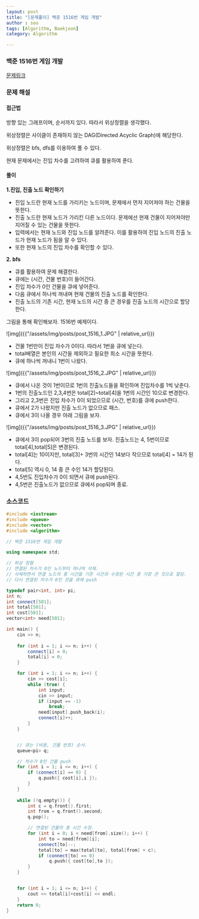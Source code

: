 ```yaml
---
layout: post
title: "[문제풀이] 백준 1516번 게임 개발"
author : soo
tags: [Algorithm, Baekjoon]
category: Algorithm

---
```



### 백준 1516번 게임 개발

[문제링크](https://www.acmicpc.net/problem/1516)

### 문제 해설

#### 접근법

방향 있는 그래프이며, 순서까지 있다. 따라서 위상정렬을 생각했다.

위상정렬은 사이클이 존재하지 않는 DAG(Directed Acyclic Graph)에 해당한다. 

위상정렬은 bfs, dfs를 이용하여 풀 수 있다.

현재 문제에서는 진입 차수를 고려하여 큐를 활용하여 푼다.

#### 풀이

**1.진입, 진출 노드 확인하기**

- 진입 노드란 현재 노드를 가리키는 노드이며, 문제에서 먼저 지어져야 하는 건물을 뜻한다.
- 진출 노드란 현재 노드가 가리킨 다른 노드이다. 문제에선 현재 건물이 지어져야만 지어질 수 있는 건물을 뜻한다.
- 입력에서는 현재 노드와 진입 노드를 알려준다. 이를 활용하여 진입 노드의 진출 노드가 현재 노드가 됨을 알 수 있다.
- 또한 현재 노드의 진입 차수를 확인할 수 있다.

  

**2. bfs**

- 큐를 활용하여 문제 해결한다. 
- 큐에는 (시간, 건물 번호)이 들어간다.
- 진입 차수가 0인 건물을 큐에 넣어준다.
- 다음 큐에서 하나씩 꺼내며 현재 건물의 진출 노드를 확인한다. 
- 진출 노드의 기존 시간, 현재 노드의 시간 중 큰 경우를 진출 노드의 시간으로 할당한다. 

그림을 통해 확인해보자. 1516번 예제이다.

![img]({{"/assets/img/posts/post_1516_1.JPG" | relative_url}})

- 건물 1번만이 진입 차수가 0이다. 따라서 1번을 큐에 넣는다.
- total배열은 본인의 시간을 제외하고 필요한 최소 시간을 뜻한다.
- 큐에 하나씩 꺼내니 1번이 나왔다. 

![img]({{"/assets/img/posts/post_1516_2.JPG" | relative_url}})

- 큐에서 나온 것이 1번이므로 1번의 진출노드들을 확인하며 진입차수를 1씩 낮춘다.
- 1번의 진출노드인 2,3,4번은 total[2]~total[4]을 1번의 시간인 10으로 변경한다.
- 그리고 2,3번은 진입 차수가 0이 되었으므로 (시간, 번호)를 큐에 push한다.
- 큐에서 2가 나왔지만 진출 노드가 없으므로 패스.
- 큐에서 3이 나올 경우 아래 그림을 보자.

![img]({{"/assets/img/posts/post_1516_3.JPG" | relative_url}})

- 큐에서 3이 pop되어 3번의 진출 노드를 보자. 진출노드는 4, 5번이므로 total[4],total[5]은 변경된다. 
- total[4]는 10이지만, total[3]+ 3번의 시간인 14보다 작으므로 total[4] = 14가 된다.
- total[5] 역시 0, 14 중 큰 수인 14가 할당된다.
- 4,5번도 진입차수가 0이 되면서 큐에 push된다. 
- 4,5번은 진출노드가 없으므로 큐에서 pop되며 종료.



### 소스코드

```cpp
#include <iostream>
#include <queue>
#include <vector>
#include <algorithm>

// 백준 1516번 게임 개발

using namespace std;

// 위상 정렬
// 연결된 차수가 0인 노드부터 하나씩 삭제.
// 삭제하면서 연결 노드의 총 시간을 기존 시간과 수정된 시간 중 가장 큰 것으로 할당.
// 다시 연결된 차수가 0인 것을 큐에 push

typedef pair<int, int> pi;
int n;
int connect[501];
int total[501];
int cost[501];
vector<int> need[501];

int main() {
	cin >> n;
	
	for (int i = 1; i <= n; i++) {
		connect[i] = 0;
		total[i] = 0;
	}

	for (int i = 1; i <= n; i++) {
		cin >> cost[i];
		while (true) {
			int input;
			cin >> input;
			if (input == -1)
				break;
			need[input].push_back(i);
			connect[i]++;
		}
	}


	// 큐는 (비용, 건물 번호) 순서.
	queue<pi> q;

	// 차수가 0인 건물 push
	for (int i = 1; i <= n; i++) {
		if (connect[i] == 0) {
			q.push({ cost[i],i });
		}
	}
	
	while (!q.empty()) {
		int c = q.front().first;
		int from = q.front().second;
		q.pop();

		// 연결된 건물의 총 시간 수정.
		for (int i = 0; i < need[from].size(); i++) {
			int to = need[from][i];
			connect[to]--;
			total[to] = max(total[to], total[from] + c);
			if (connect[to] == 0)
				q.push({ cost[to],to });
		}
	}


	for (int i = 1; i <= n; i++) {
		cout << total[i]+cost[i] << endl;
	}
	return 0;
}
```

